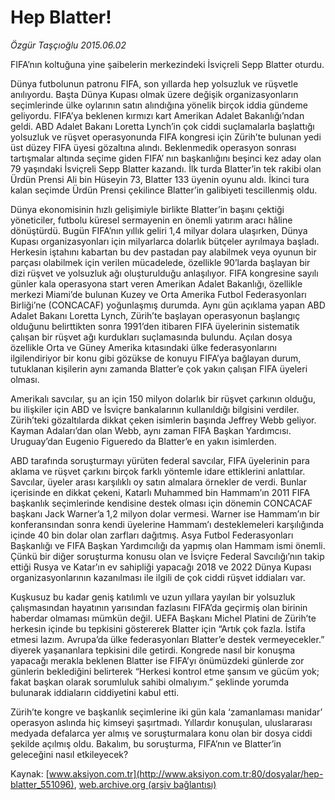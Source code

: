 # Hep Blatter!

*Özgür Taşçıoğlu 2015.06.02*

<div class="pNewsDetailMainContent" itemprop="articleBody">
 <p>
  FIFA’nın koltuğuna yine şaibelerin merkezindeki İsviçreli Sepp Blatter oturdu.
 </p>
 <p>
  Dünya futbolunun patronu FIFA, son yıllarda hep yolsuzluk ve rüşvetle anılıyordu. Başta Dünya Kupası olmak üzere değişik organizasyonların seçimlerinde ülke oylarının satın alındığına yönelik birçok iddia gündeme geliyordu. FIFA’ya beklenen kırmızı kart Amerikan Adalet Bakanlığı’ndan geldi. ABD Adalet Bakanı Loretta Lynch’in çok ciddi suçlamalarla başlattığı yolsuzluk ve rüşvet operasyonunda FIFA kongresi için Zürih’te bulunan yedi üst düzey FIFA üyesi gözaltına alındı. Beklenmedik operasyon sonrası tartışmalar altında seçime giden FIFA’ nın başkanlığını beşinci kez aday olan 79 yaşındaki İsviçreli Sepp Blatter kazandı. İlk turda Blatter’in tek rakibi olan Ürdün Prensi Ali bin Hüseyin 73, Blatter 133 üyenin oyunu aldı. İkinci tura kalan seçimde Ürdün Prensi çekilince Blatter’in galibiyeti tescillenmiş oldu.
 </p>
 <p>
  Dünya ekonomisinin hızlı gelişimiyle birlikte Blatter’in başını çektiği yöneticiler, futbolu küresel sermayenin en önemli yatırım aracı hâline dönüştürdü. Bugün FIFA’nın yıllık geliri 1,4 milyar dolara ulaşırken, Dünya Kupası organizasyonları için milyarlarca dolarlık bütçeler ayrılmaya başladı. Herkesin iştahını kabartan bu dev pastadan pay alabilmek veya oyunun bir parçası olabilmek için verilen mücadelede, özellikle 90’larda başlayan bir dizi rüşvet ve yolsuzluk ağı oluşturulduğu anlaşılıyor. FIFA kongresine sayılı günler kala operasyona start veren Amerikan Adalet Bakanlığı, özellikle merkezi Miami’de bulunan Kuzey ve Orta Amerika Futbol Federasyonları Birliği’ne (CONCACAF) yoğunlaşmış durumda. Aynı gün açıklama yapan ABD Adalet Bakanı Loretta Lynch, Zürih’te başlayan operasyonun başlangıç olduğunu belirttikten sonra 1991’den itibaren FIFA üyelerinin sistematik çalışan bir rüşvet ağı kurdukları suçlamasında bulundu. Açılan dosya özellikle Orta ve Güney Amerika kıtasındaki ülke federasyonlarını ilgilendiriyor bir konu gibi gözükse de konuyu FIFA’ya bağlayan durum, tutuklanan kişilerin aynı zamanda Blatter’e çok yakın çalışan FIFA üyeleri olması.
 </p>
 <p>
  Amerikalı savcılar, şu an için 150 milyon dolarlık bir rüşvet çarkının olduğu, bu ilişkiler için ABD ve İsviçre bankalarının kullanıldığı bilgisini verdiler. Zürih’teki gözaltılarda dikkat çeken isimlerin başında Jeffrey Webb geliyor. Kayman Adaları’dan olan Webb, aynı zaman FIFA Başkan Yardımcısı. Uruguay’dan Eugenio Figueredo da Blatter’e en yakın isimlerden.
 </p>
 <p>
  ABD tarafında soruşturmayı yürüten federal savcılar, FIFA üyelerinin para aklama ve rüşvet çarkını birçok farklı yöntemle idare ettiklerini anlattılar. Savcılar, üyeler arası karşılıklı oy satın almalara örnekler de verdi. Bunlar içerisinde en dikkat çekeni, Katarlı Muhammed bin Hammam’ın 2011 FIFA başkanlık seçimlerinde kendisine destek olması için dönemin CONCACAF başkanı Jack Warner’a 1,2 milyon dolar vermesi. Warner ise Hammam’ın bir konferansından sonra kendi üyelerine Hammam’ı desteklemeleri karşılığında içinde 40 bin dolar olan zarfları dağıtmış. Asya Futbol Federasyonları Başkanlığı ve FIFA Başkan Yardımcılığı da yapmış olan Hammam ismi önemli. Çünkü bir diğer soruşturma konusu olan ve İsviçre Federal Savcılığı’nın takip ettiği Rusya ve Katar’ın ev sahipliği yapacağı 2018 ve 2022 Dünya Kupası organizasyonlarının kazanılması ile ilgili de çok ciddi rüşvet iddiaları var.
 </p>
 <p>
  Kuşkusuz bu kadar geniş katılımlı ve uzun yıllara yayılan bir yolsuzluk çalışmasından hayatının yarısından fazlasını FIFA’da geçirmiş olan birinin haberdar olmaması mümkün değil. UEFA Başkanı Michel Platini de Zürih’te herkesin içinde bu tepkisini göstererek Blatter için “Artık çok fazla. İstifa etmesi lazım. Avrupa’da ülke federasyonları Blatter’e destek vermeyecekler.” diyerek yaşananlara tepkisini dile getirdi. Kongrede nasıl bir konuşma yapacağı merakla beklenen Blatter ise FIFA’yı önümüzdeki günlerde zor günlerin beklediğini belirterek “Herkesi kontrol etme şansım ve gücüm yok; fakat başkan olarak sorumluluk sahibi olmalıyım.” şeklinde yorumda bulunarak iddiaların ciddiyetini kabul etti.
 </p>
 <p>
  Zürih’te kongre ve başkanlık seçimlerine iki gün kala ‘zamanlaması manidar’ operasyon aslında hiç kimseyi şaşırtmadı. Yıllardır konuşulan, uluslararası medyada defalarca yer almış ve soruşturmalara konu olan bir dosya ciddi şekilde açılmış oldu. Bakalım, bu soruşturma, FIFA’nın ve Blatter’in geleceğini nasıl etkileyecek?
 </p>
</div>


Kaynak: [www.aksiyon.com.tr](http://www.aksiyon.com.tr:80/dosyalar/hep-blatter_551096), [web.archive.org (arşiv bağlantısı)](http://web.archive.org/web/20150608214212/http://www.aksiyon.com.tr:80/dosyalar/hep-blatter_551096)
